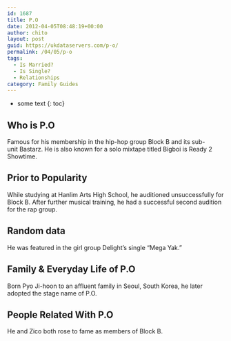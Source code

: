```yaml
---
id: 1687
title: P.O
date: 2012-04-05T08:48:19+00:00
author: chito
layout: post
guid: https://ukdataservers.com/p-o/
permalink: /04/05/p-o
tags:
  - Is Married?
  - Is Single?
  - Relationships
category: Family Guides
---
```


* some text
{: toc}
          
          
## Who is  P.O
                  
                  
                  
Famous for his membership in the hip-hop group Block B and its sub-unit Bastarz. He is also known for a solo mixtape titled Bigboi is Ready 2 Showtime.
                  
                
                
                
## Prior to Popularity 
                  
                  
                  
While studying at Hanlim Arts High School, he auditioned unsuccessfully for Block B. After further musical training, he had a successful second audition for the rap group.
                  
                
                
                
## Random data 
                  
                  
                  
He was featured in the girl group Delight&#8217;s single &#8220;Mega Yak.&#8221;
                  
                
                
                
## Family & Everyday Life of P.O
                  
                  
                  
Born Pyo Ji-hoon to an affluent family in Seoul, South Korea, he later adopted the stage name of P.O.
                  
                
                
                
## People Related With  P.O
                  
                  
                  
He and Zico both rose to fame as members of Block B.
                  
                
              
            
          
          
          
    
    
  
